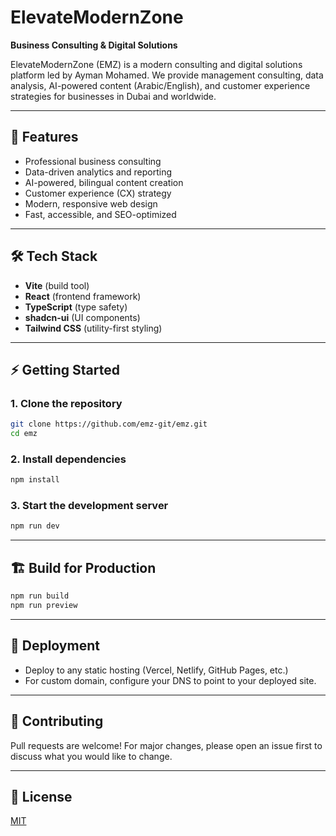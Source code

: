 # ElevateModernZone

**Business Consulting & Digital Solutions**

ElevateModernZone (EMZ) is a modern consulting and digital solutions platform led by Ayman Mohamed. We provide management consulting, data analysis, AI-powered content (Arabic/English), and customer experience strategies for businesses in Dubai and worldwide.

---

## 🚀 Features
- Professional business consulting
- Data-driven analytics and reporting
- AI-powered, bilingual content creation
- Customer experience (CX) strategy
- Modern, responsive web design
- Fast, accessible, and SEO-optimized

---

## 🛠️ Tech Stack
- **Vite** (build tool)
- **React** (frontend framework)
- **TypeScript** (type safety)
- **shadcn-ui** (UI components)
- **Tailwind CSS** (utility-first styling)

---

## ⚡ Getting Started

### 1. Clone the repository
```sh
git clone https://github.com/emz-git/emz.git
cd emz
```

### 2. Install dependencies
```sh
npm install
```

### 3. Start the development server
```sh
npm run dev
```

---

## 🏗️ Build for Production
```sh
npm run build
npm run preview
```

---

## 🚢 Deployment
- Deploy to any static hosting (Vercel, Netlify, GitHub Pages, etc.)
- For custom domain, configure your DNS to point to your deployed site.

---

## 🤝 Contributing
Pull requests are welcome! For major changes, please open an issue first to discuss what you would like to change.

---

## 📄 License
[MIT](LICENSE)
